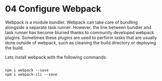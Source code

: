 # 04 Configure Webpack

Webpack is a module bundler. Webpack can take care of bundling alongside a separate task runner. 
However, the line between bundler and task runner has become blurred thanks to community developed webpack plugins. 
Sometimes these plugins are used to perform tasks that are usually done outside of webpack, 
such as cleaning the build directory or deploying the build.

Lets install webpack with the following commands:

```

npm i webpack --save
npm i webpack-cli --save

```

